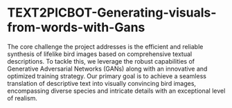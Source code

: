 # TEXT2PICBOT-Generating-visuals-from-words-with-Gans
The core challenge the project addresses is the efficient and reliable synthesis of lifelike bird images 
based on comprehensive textual descriptions. To tackle this, we leverage the robust capabilities of 
Generative Adversarial Networks (GANs) along with an innovative and optimized training strategy. Our 
primary goal is to achieve a seamless translation of descriptive text into visually convincing bird images, 
encompassing diverse species and intricate details with an exceptional level of realism.
